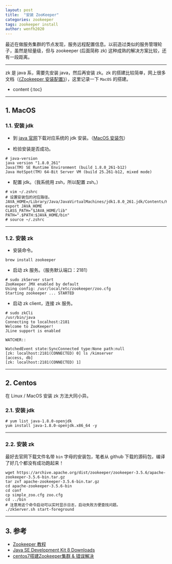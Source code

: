 ```yaml
---
layout: post
title:  "安装 ZooKeeper"
categories: zookeeper
tags: zookeeper install
author: wenfh2020
---
```


最近在做服务集群的节点发现，服务远程配置信息。以前造过类似的服务管理轮子，虽然是轻量级，但与 zookeeper (后面简称 zk) 这种成熟的解决方案比较，还有一段距离。

---

zk 是 java 系，需要先安装 java，然后再安装 zk。zk 的搭建比较简单，网上很多文档（[《Zookeeper 安装配置》](https://www.runoob.com/w3cnote/zookeeper-setup.html)），这里记录一下 `MacOS` 的搭建。



* content
{:toc}

---

## 1. MacOS

### 1.1. 安装 jdk

* 到 [java 官网](https://www.oracle.com/java/technologies/javase/javase-jdk8-downloads.html)下载对应系统的 jdk 安装。（[MacOS 安装包](https://download.oracle.com/otn/java/jdk/8u261-b12/a4634525489241b9a9e1aa73d9e118e6/jdk-8u261-macosx-x64.dmg?AuthParam=1602481348_7c31337aa7bdd8edc735b7f63fb2b1e7)）

* 检验安装是否成功。

```shell
# java-version
java version "1.8.0_261"
Java(TM) SE Runtime Environment (build 1.8.0_261-b12)
Java HotSpot(TM) 64-Bit Server VM (build 25.261-b12, mixed mode)
```

* 配置 jdk。（我系统用 zsh，所以配置 zsh。）

```shell
# vim ~/.zshrc
# 设置安装包的对应路径。
JAVA_HOME=/Library/Java/JavaVirtualMachines/jdk1.8.0_261.jdk/Contents/Home
export JAVA_HOME
CLASS_PATH="$JAVA_HOME/lib"
PATH=".$PATH:$JAVA_HOME/bin"
# source ~/.zshrc
```

---

### 1.2. 安装 zk

* 安装命令。

```shell
brew install zookeeper
```

* 启动 zk 服务。（服务默认端口：2181）

```shell
# sudo zkServer start
ZooKeeper JMX enabled by default
Using config: /usr/local/etc/zookeeper/zoo.cfg
Starting zookeeper ... STARTED  
```

* 启动 zk client，连接 zk 服务。

```shell
# sudo zkCli
/usr/bin/java
Connecting to localhost:2181
Welcome to ZooKeeper!
JLine support is enabled

WATCHER::

WatchedEvent state:SyncConnected type:None path:null
[zk: localhost:2181(CONNECTED) 0] ls /kimserver
[access, db]
[zk: localhost:2181(CONNECTED) 1]
```

---

## 2. Centos

在 Linux / MacOS 安装 zk 方法大同小异。

### 2.1. 安装 jdk

```shell
# yum list java-1.8.0-openjdk
yum install java-1.8.0-openjdk.x86_64 -y
```

---

### 2.2. 安装 zk

最好去官网下载文件名带 `bin` 字母的安装包，笔者从 github 下载的源码包，编译了好几个都没有成功跑起来！

```shell
wget https://archive.apache.org/dist/zookeeper/zookeeper-3.5.6/apache-zookeeper-3.5.6-bin.tar.gz
tar zxf apache-zookeeper-3.5.6-bin.tar.gz
cd apache-zookeeper-3.5.6-bin
cd conf
cp simple_zoo.cfg zoo.cfg
cd ../bin
# 注意用这个命令启动可以实时显示日志，启动失败方便查找问题。
./zkServer.sh start-foreground
```

---

## 3. 参考

* [Zookeeper 教程](https://www.runoob.com/w3cnote/zookeeper-tutorial.html)
* [Java SE Development Kit 8 Downloads](https://www.oracle.com/java/technologies/javase/javase-jdk8-downloads.html)
* [centos7搭建Zookeeper集群 & 错误解决](https://blog.csdn.net/u014454538/article/details/108050520)
